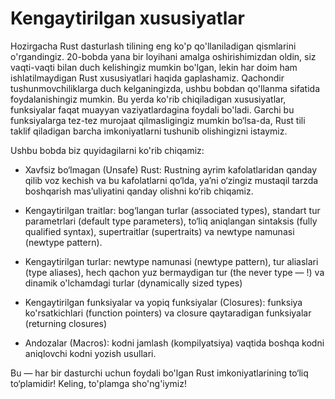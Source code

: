 # Kengaytirilgan xususiyatlar

Hozirgacha Rust dasturlash tilining eng ko'p qo'llaniladigan qismlarini o'rgandingiz. 
20-bobda yana bir loyihani amalga oshirishimizdan oldin, siz vaqti-vaqti bilan duch kelishingiz 
mumkin bo'lgan, lekin har doim ham ishlatilmaydigan Rust xususiyatlari haqida gaplashamiz. 
Qachondir tushunmovchiliklarga duch kelganingizda, ushbu bobdan qo'llanma sifatida foydalanishingiz mumkin. 
Bu yerda ko'rib chiqiladigan xususiyatlar, funksiyalar faqat muayyan vaziyatlardagina foydali bo'ladi.
Garchi bu funksiyalarga tez-tez murojaat qilmasligingiz mumkin bo‘lsa-da, Rust tili taklif qiladigan 
barcha imkoniyatlarni tushunib olishingizni istaymiz.

Ushbu bobda biz quyidagilarni ko'rib chiqamiz:

* Xavfsiz bo‘lmagan (Unsafe) Rust: Rustning ayrim kafolatlaridan qanday qilib voz kechish va bu kafolatlarni qo‘lda, ya’ni 
o‘zingiz mustaqil tarzda boshqarish mas’uliyatini qanday olishni ko‘rib chiqamiz.

* Kengaytirilgan traitlar: bog‘langan turlar (associated types), standart tur parametrlari (default type parameters), 
to‘liq aniqlangan sintaksis (fully qualified syntax), supertraitlar (supertraits) va newtype namunasi (newtype pattern).

* Kengaytirilgan turlar: newtype namunasi (newtype pattern), tur aliaslari (type aliases),  hech qachon yuz bermaydigan tur
(the never type — !) va dinamik o'lchamdagi turlar (dynamically sized types)

* Kengaytirilgan funksiyalar va yopiq funksiyalar (Closures): funksiya ko'rsatkichlari (function pointers) va closure qaytaradigan funksiyalar (returning closures)
* Andozalar (Macros): kodni jamlash (kompilyatsiya) vaqtida boshqa kodni aniqlovchi kodni yozish usullari.

Bu — har bir dasturchi uchun foydali bo'lgan Rust imkoniyatlarining to‘liq to‘plamidir! Keling, to'plamga sho'ng'iymiz!
